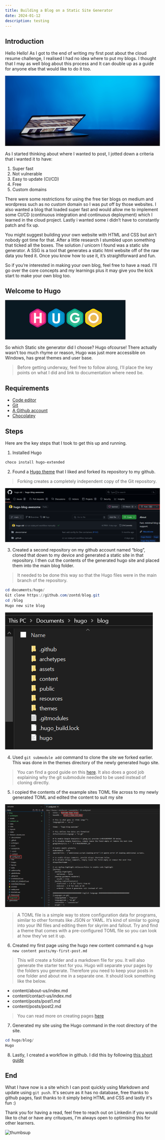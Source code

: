 ```yaml
---
title: Building a Blog on a Static Site Generator
date: 2024-01-12
description: testing
---
```


## Introduction

Hello Hello! As I got to the end of writing my first post about the cloud resume challenge, I realised I had no idea where to put my blogs. I thought that I may as well blog about this process and It can double up as a guide for anyone else that would like to do it too.

![hero](splash.jpg)

As I started thinking about where I wanted to post, I jotted down a criteria that i wanted it to have:

1. Super fast
2. Not vulnerable
3. Easy to update (CI/CD)
4. Free
5. Custom domains 

There were some restrictions for using the free tier blogs on medium and wordpress such as no custom domain so I was put off by those websites. I also wanted a blog that loaded super fast and would allow me to implement some CI/CD (continuous integration and continuous deployment) which I learned in the cloud project. Lastly i wanted some i didn’t have to constantly patch and fix up.

You might suggest building your own website with HTML and CSS but ain’t nobody got time for that. After a little research I stumbled upon something that ticked all the boxes. The solution / unicorn I found was a static site generator. A SSG is a tool that generates a static html website off of the raw data you feed it. Once you know how to use it, it’s straightforward and fun.

So if you’re interested in making your own blog, feel free to have a read. I'll go over the core concepts and my learnings plus it may give you the kick start to make your own blog too. 

## Welcome to Hugo

![hugo](hugo.png)

So which Static site generator did I choose? Hugo ofcourse! There actually wasn’t too much rhyme or reason, Hugo was just more accessible on Windows, has great themes and user base.

> Before getting underway, feel free to follow along, I’ll place the key points on what I did and link to documentation where need be.

## Requirements 

- [Code editor](https://code.visualstudio.com/)
- [Git](https://git-scm.com/book/en/v2/Getting-Started-Installing-Git) 
- [A Github account](https://github.com/)
- [Chocolatey](https://chocolatey.org/install)

## Steps

Here are the key steps that I took to get this up and running.

1. Installed Hugo

```powershell
choco install hugo-extended
```
2. Found a [Hugo theme](https://themes.gohugo.io/) that I liked and forked its repository to my github.

>Forking creates a completely independent copy of the Git repository.

![Fork](Fork.png)

3. Created a second repository on my github account named “blog”, cloned that down to my device and generated a static site in that repository. I then cut the contents of the generated hugo site and placed them into the main blog folder.

> It needed to be done this way so that the Hugo files were in the main branch of the repository.

```powershell
cd documents/hugo/
Git clone https://github.com/zontd/blog.git
cd /blog
Hugo new site blog
```

![mainbranch](mainbranch.png)

4. Used `git submodule add` command to clone the site we forked earlier. This was done in the themes directory of the newly generated hugo site. 

> You can find a good guide on this [here](https://www.andrewhoog.com/post/git-submodule-for-hugo-themes/). It also does a good job explaining why the git submodule needed to be used instead of cloning directly.

5. I copied the contents of the example sites TOML file across to my newly generated TOML and edited the content to suit my site

![toml](toml.png)

> A TOML file is a simple way to store configuration data for programs, similar to other formats like JSON or YAML. It’s kind of similar to going into your INI files and editing them for skyrim and fallout. Try and find a theme that comes with a pre-configured TOML file so you can look at how they’ve set it up.

6. Created my first page using the hugo new content command e.g `hugo new content posts/my-first-post.md`


> This will create a folder and a markdown file for you. It will also generate the starter text for you. Hugo will separate your pages by the folders you generate. Therefore you need to keep your posts in one folder and about me in a separate one. It should look something like the below.


- content/about-us/index.md
- content/contact-us/index.md
- content/posts/post1.md
- content/posts/post2.md


> You can read more on creating pages [here](https://gohugo.io/getting-started/quick-start/) 
7. Generated my site using the Hugo command in the root directory of the site.

```powershell
cd hugo/blog/
Hugo
```
8. Lastly, I created a workflow in github. I did this by following [this short guide](https://gohugo.io/hosting-and-deployment/hosting-on-github/)

## End

What I have now is a site which I can post quickly using Markdown and update using `git push`. It's secure as it has no database, free thanks to github pages, fast thanks to it simply being HTML and CSS and lastly it's fun :)

Thank you for having a read, feel free to reach out on Linkedin if you would like to chat or have any crituques, I'm always open to optimising this for other learners.

![thumbsup](https://media.giphy.com/media/111ebonMs90YLu/giphy.gif)


